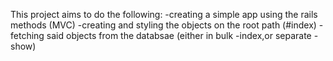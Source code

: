 This project aims to do the following:
-creating a simple app using the rails methods (MVC)
-creating and styling the objects on the root path (#index)
-fetching said objects from the databsae (either in bulk -index,or separate -show)
